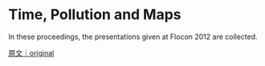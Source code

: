 
# Time, Pollution and Maps

In these proceedings, the presentations given at Flocon 2012 are collected.

[原文｜original](https://insights.sei.cmu.edu/library/time-pollution-and-maps/)
        